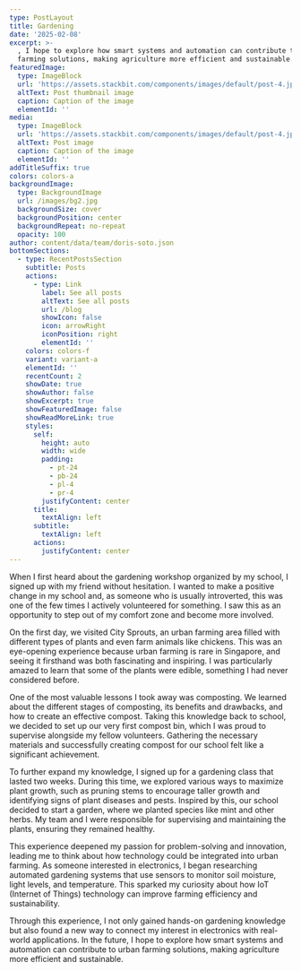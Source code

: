 ```yaml
---
type: PostLayout
title: Gardening
date: '2025-02-08'
excerpt: >-
  , I hope to explore how smart systems and automation can contribute to urban
  farming solutions, making agriculture more efficient and sustainable.
featuredImage:
  type: ImageBlock
  url: 'https://assets.stackbit.com/components/images/default/post-4.jpeg'
  altText: Post thumbnail image
  caption: Caption of the image
  elementId: ''
media:
  type: ImageBlock
  url: 'https://assets.stackbit.com/components/images/default/post-4.jpeg'
  altText: Post image
  caption: Caption of the image
  elementId: ''
addTitleSuffix: true
colors: colors-a
backgroundImage:
  type: BackgroundImage
  url: /images/bg2.jpg
  backgroundSize: cover
  backgroundPosition: center
  backgroundRepeat: no-repeat
  opacity: 100
author: content/data/team/doris-soto.json
bottomSections:
  - type: RecentPostsSection
    subtitle: Posts
    actions:
      - type: Link
        label: See all posts
        altText: See all posts
        url: /blog
        showIcon: false
        icon: arrowRight
        iconPosition: right
        elementId: ''
    colors: colors-f
    variant: variant-a
    elementId: ''
    recentCount: 2
    showDate: true
    showAuthor: false
    showExcerpt: true
    showFeaturedImage: false
    showReadMoreLink: true
    styles:
      self:
        height: auto
        width: wide
        padding:
          - pt-24
          - pb-24
          - pl-4
          - pr-4
        justifyContent: center
      title:
        textAlign: left
      subtitle:
        textAlign: left
      actions:
        justifyContent: center
---
```

When I first heard about the gardening workshop organized by my school, I signed up with my friend without hesitation. I wanted to make a positive change in my school and, as someone who is usually introverted, this was one of the few times I actively volunteered for something. I saw this as an opportunity to step out of my comfort zone and become more involved.

On the first day, we visited City Sprouts, an urban farming area filled with different types of plants and even farm animals like chickens. This was an eye-opening experience because urban farming is rare in Singapore, and seeing it firsthand was both fascinating and inspiring. I was particularly amazed to learn that some of the plants were edible, something I had never considered before.

One of the most valuable lessons I took away was composting. We learned about the different stages of composting, its benefits and drawbacks, and how to create an effective compost. Taking this knowledge back to school, we decided to set up our very first compost bin, which I was proud to supervise alongside my fellow volunteers. Gathering the necessary materials and successfully creating compost for our school felt like a significant achievement.

To further expand my knowledge, I signed up for a gardening class that lasted two weeks. During this time, we explored various ways to maximize plant growth, such as pruning stems to encourage taller growth and identifying signs of plant diseases and pests. Inspired by this, our school decided to start a garden, where we planted species like mint and other herbs. My team and I were responsible for supervising and maintaining the plants, ensuring they remained healthy.

This experience deepened my passion for problem-solving and innovation, leading me to think about how technology could be integrated into urban farming. As someone interested in electronics, I began researching automated gardening systems that use sensors to monitor soil moisture, light levels, and temperature. This sparked my curiosity about how IoT (Internet of Things) technology can improve farming efficiency and sustainability.

Through this experience, I not only gained hands-on gardening knowledge but also found a new way to connect my interest in electronics with real-world applications. In the future, I hope to explore how smart systems and automation can contribute to urban farming solutions, making agriculture more efficient and sustainable.
